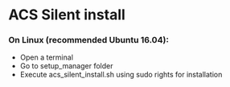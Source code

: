 # ACS Silent install

### On Linux (recommended Ubuntu 16.04):

* Open a terminal
* Go to setup_manager folder
* Execute acs_silent_install.sh using sudo rights for installation
